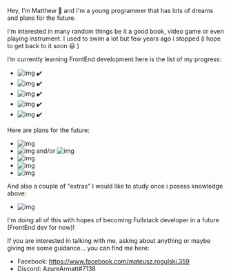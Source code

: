 Hey, I’m Matthew :wave: and I'm a young programmer that has lots of dreams and plans for the future.

I'm interested in many random things be it a good book, video game or even playing instrument. 
I used to swim a lot but few years ago i stopped (i hope to get back to it soon :smiley: )

I’m currently learning FrontEnd development here is the list of my progress:
   - ![img](https://img.shields.io/static/v1?label=HTML&message=&nbsp;&color=orange) :heavy_check_mark:
   - ![img](https://img.shields.io/static/v1?label=CSS&message=&nbsp;&color=informational) :heavy_check_mark:
   - ![img](https://img.shields.io/static/v1?label=Sass&message=&nbsp;&color=ff69b4) :heavy_check_mark:
   - ![img](https://img.shields.io/static/v1?label=JavaScript&message=&nbsp;&color=yellow) :heavy_check_mark: 
   - ![img](https://img.shields.io/static/v1?label=JQuery&message=&nbsp;&color=lightgrey) :heavy_check_mark:

Here are plans for the future:
   
   - ![img](https://img.shields.io/static/v1?label=Bootstrap&message=&nbsp;&color=blueviolet)
   - ![img](https://img.shields.io/static/v1?label=React&message=&nbsp;&color=9cf) and/or ![img](https://img.shields.io/static/v1?label=Angular&message=&nbsp;&color=red)
   - ![img](https://img.shields.io/static/v1?label=Node.js&message=&nbsp;&color=brightgreen)
   - ![img](https://img.shields.io/static/v1?label=Express&message=&nbsp;&color=lightgrey)
   - ![img](https://img.shields.io/static/v1?label=MongoDB&message=&nbsp;&color=inactive)

And also a couple of "extras" I would like to study once i posess knowledge above:

   - ![img](https://img.shields.io/static/v1?label=Salesforce&message=&nbsp;&color=informational)

I'm doing all of this with hopes of becoming Fullstack developer in a future (FrontEnd dev for now)!

If you are interested in talking with me, asking about anything or maybe giving me some guidance... you can find me here:

  - Facebook: https://www.facebook.com/mateusz.rogulski.359
  - Discord: AzureArmatt#7138


<!---
AzureArmatt/AzureArmatt is a ✨ special ✨ repository because its `README.md` (this file) appears on your GitHub profile.
You can click the Preview link to take a look at your changes.
--->
